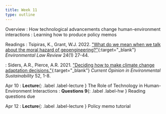 ```yaml
---
title: Week 11 
type: outline
---
```


Overview
: How technological advancements change human-environment interactions
: Learning how to produce policy memos

Readings
: Tsipiras, K., Grant, W.J. 2022. ["What do we mean when we talk about the moral hazard of geoengineering?"](https://doi.org/10.1177/14614529211069839){:target="_blank"} _Environmental Law Review_ 24(1) 27-44.

: Siders, A.R., Pierce, A.R. 2021. ["Deciding how to make climate change adaptation decisions."](https://doi.org/10.1016/j.cosust.2021.03.017){:target="_blank"} _Current Opinion in Environmental Sustainability_ 52, 1-8.

Apr 10
: **Lecture**{: .label .label-lecture } The Role of Technology in Human-Environment Interactions
: **Questions 9**{: .label .label-hw } Reading questions due

Apr 12
: **Lecture**{: .label .label-lecture } Policy memo tutorial
